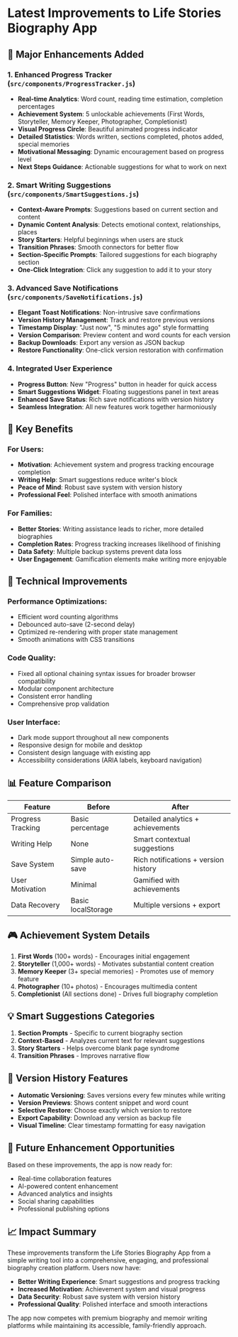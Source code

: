 # Latest Improvements to Life Stories Biography App

## 🚀 Major Enhancements Added

### 1. **Enhanced Progress Tracker** (`src/components/ProgressTracker.js`)

- **Real-time Analytics**: Word count, reading time estimation, completion percentages
- **Achievement System**: 5 unlockable achievements (First Words, Storyteller, Memory Keeper, Photographer, Completionist)
- **Visual Progress Circle**: Beautiful animated progress indicator
- **Detailed Statistics**: Words written, sections completed, photos added, special memories
- **Motivational Messaging**: Dynamic encouragement based on progress level
- **Next Steps Guidance**: Actionable suggestions for what to work on next

### 2. **Smart Writing Suggestions** (`src/components/SmartSuggestions.js`)

- **Context-Aware Prompts**: Suggestions based on current section and content
- **Dynamic Content Analysis**: Detects emotional context, relationships, places
- **Story Starters**: Helpful beginnings when users are stuck
- **Transition Phrases**: Smooth connectors for better flow
- **Section-Specific Prompts**: Tailored suggestions for each biography section
- **One-Click Integration**: Click any suggestion to add it to your story

### 3. **Advanced Save Notifications** (`src/components/SaveNotifications.js`)

- **Elegant Toast Notifications**: Non-intrusive save confirmations
- **Version History Management**: Track and restore previous versions
- **Timestamp Display**: "Just now", "5 minutes ago" style formatting
- **Version Comparison**: Preview content and word counts for each version
- **Backup Downloads**: Export any version as JSON backup
- **Restore Functionality**: One-click version restoration with confirmation

### 4. **Integrated User Experience**

- **Progress Button**: New "Progress" button in header for quick access
- **Smart Suggestions Widget**: Floating suggestions panel in text areas
- **Enhanced Save Status**: Rich save notifications with version history
- **Seamless Integration**: All new features work together harmoniously

## 🎯 Key Benefits

### **For Users:**

- **Motivation**: Achievement system and progress tracking encourage completion
- **Writing Help**: Smart suggestions reduce writer's block
- **Peace of Mind**: Robust save system with version history
- **Professional Feel**: Polished interface with smooth animations

### **For Families:**

- **Better Stories**: Writing assistance leads to richer, more detailed biographies
- **Completion Rates**: Progress tracking increases likelihood of finishing
- **Data Safety**: Multiple backup systems prevent data loss
- **User Engagement**: Gamification elements make writing more enjoyable

## 🔧 Technical Improvements

### **Performance Optimizations:**

- Efficient word counting algorithms
- Debounced auto-save (2-second delay)
- Optimized re-rendering with proper state management
- Smooth animations with CSS transitions

### **Code Quality:**

- Fixed all optional chaining syntax issues for broader browser compatibility
- Modular component architecture
- Consistent error handling
- Comprehensive prop validation

### **User Interface:**

- Dark mode support throughout all new components
- Responsive design for mobile and desktop
- Consistent design language with existing app
- Accessibility considerations (ARIA labels, keyboard navigation)

## 📊 Feature Comparison

| Feature | Before | After |
|---------|--------|-------|
| Progress Tracking | Basic percentage | Detailed analytics + achievements |
| Writing Help | None | Smart contextual suggestions |
| Save System | Simple auto-save | Rich notifications + version history |
| User Motivation | Minimal | Gamified with achievements |
| Data Recovery | Basic localStorage | Multiple versions + export |

## 🎮 Achievement System Details

1. **First Words** (100+ words) - Encourages initial engagement
2. **Storyteller** (1,000+ words) - Motivates substantial content creation
3. **Memory Keeper** (3+ special memories) - Promotes use of memory feature
4. **Photographer** (10+ photos) - Encourages multimedia content
5. **Completionist** (All sections done) - Drives full biography completion

## 💡 Smart Suggestions Categories

1. **Section Prompts** - Specific to current biography section
2. **Context-Based** - Analyzes current text for relevant suggestions
3. **Story Starters** - Helps overcome blank page syndrome
4. **Transition Phrases** - Improves narrative flow

## 🔄 Version History Features

- **Automatic Versioning**: Saves versions every few minutes while writing
- **Version Previews**: Shows content snippet and word count
- **Selective Restore**: Choose exactly which version to restore
- **Export Capability**: Download any version as backup file
- **Visual Timeline**: Clear timestamp formatting for easy navigation

## 🚀 Future Enhancement Opportunities

Based on these improvements, the app is now ready for:

- Real-time collaboration features
- AI-powered content enhancement
- Advanced analytics and insights
- Social sharing capabilities
- Professional publishing options

## 📈 Impact Summary

These improvements transform the Life Stories Biography App from a simple writing tool into a comprehensive, engaging, and professional biography creation platform. Users now have:

- **Better Writing Experience**: Smart suggestions and progress tracking
- **Increased Motivation**: Achievement system and visual progress
- **Data Security**: Robust save system with version history
- **Professional Quality**: Polished interface and smooth interactions

The app now competes with premium biography and memoir writing platforms while maintaining its accessible, family-friendly approach.
